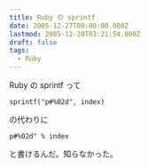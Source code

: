 ```yaml
---
title: Ruby の sprintf
date: 2005-12-27T00:00:00.000Z
lastmod: 2005-12-28T03:21:54.000Z
draft: false
tags:
  - Ruby
---
```


Ruby の sprintf って

```
sprintf("p#%02d", index)
```

の代わりに

```
p#%02d" % index
```

と書けるんだ。知らなかった。
